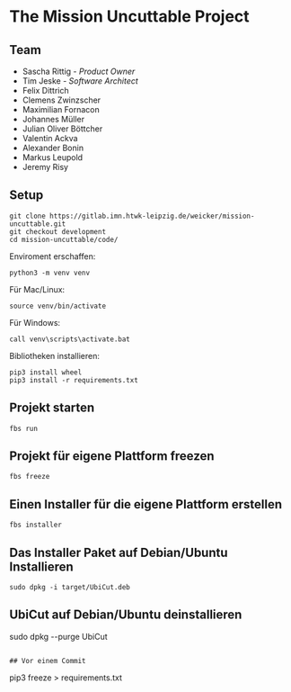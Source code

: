 # The Mission Uncuttable Project

## Team

- Sascha Rittig - *Product Owner*
- Tim Jeske - *Software Architect*
- Felix Dittrich
- Clemens Zwinzscher
- Maximilian Fornacon
- Johannes Müller
- Julian Oliver Böttcher
- Valentin Ackva
- Alexander Bonin
- Markus Leupold
- Jeremy Risy

## Setup
```
git clone https://gitlab.imn.htwk-leipzig.de/weicker/mission-uncuttable.git
git checkout development
cd mission-uncuttable/code/
```
Enviroment erschaffen:
```
python3 -m venv venv
```
Für Mac/Linux:
```
source venv/bin/activate
```
Für Windows:
```
call venv\scripts\activate.bat
```
Bibliotheken installieren:
```
pip3 install wheel
pip3 install -r requirements.txt

```
## Projekt starten
```
fbs run
```

## Projekt für eigene Plattform freezen
```
fbs freeze
```

## Einen Installer für die eigene Plattform erstellen
```
fbs installer
```

## Das Installer Paket auf Debian/Ubuntu Installieren
```
sudo dpkg -i target/UbiCut.deb
```

## UbiCut auf Debian/Ubuntu deinstallieren
sudo dpkg --purge UbiCut

```

## Vor einem Commit
```
pip3 freeze > requirements.txt

```
